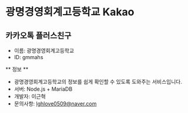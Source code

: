 # 광명경영회계고등학교 Kakao

## 카카오톡 플러스친구
- 이름: 광명경영회계고등학교
- ID: gmmahs

** 정보 **
- 광명경영회계고등학교의 정보를 쉽게 확인할 수 있도록 도와주는 서비스입니다.
- 서버: Node.js + MariaDB
- 개발자: 이근혁
- 문의사항: lghlove0509@naver.com
